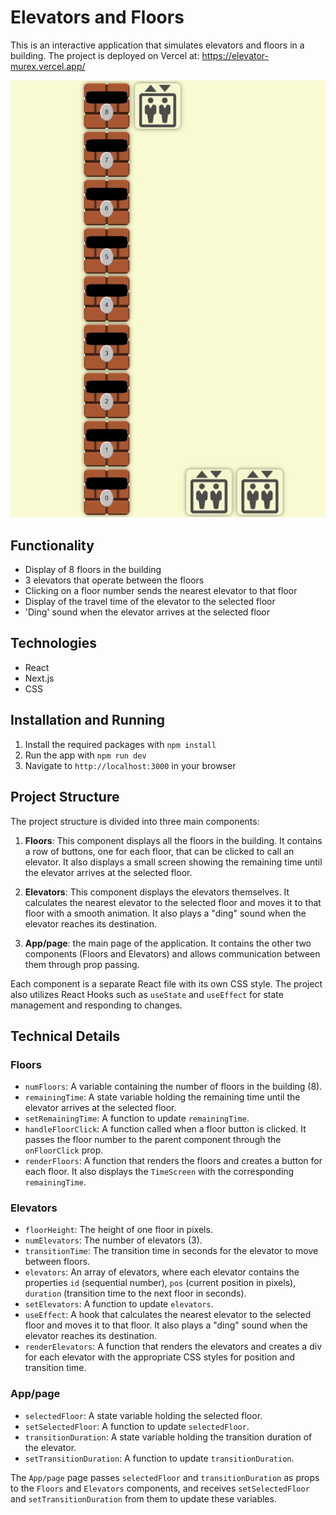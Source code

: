 # Elevators and Floors

This is an interactive application that simulates elevators and floors in a building. The project is deployed on Vercel at: https://elevator-murex.vercel.app/

![Screenshot](/public/screenshot.jpeg?raw=true "Screenshot")

## Functionality

- Display of 8 floors in the building
- 3 elevators that operate between the floors
- Clicking on a floor number sends the nearest elevator to that floor
- Display of the travel time of the elevator to the selected floor
- 'Ding' sound when the elevator arrives at the selected floor

## Technologies

- React
- Next.js
- CSS

## Installation and Running

1. Install the required packages with `npm install`
2. Run the app with `npm run dev`
3. Navigate to `http://localhost:3000` in your browser

## Project Structure

The project structure is divided into three main components:

1. **Floors**: This component displays all the floors in the building. It contains a row of buttons, one for each floor, that can be clicked to call an elevator. It also displays a small screen showing the remaining time until the elevator arrives at the selected floor.

2. **Elevators**: This component displays the elevators themselves. It calculates the nearest elevator to the selected floor and moves it to that floor with a smooth animation. It also plays a "ding" sound when the elevator reaches its destination.

3. **App/page**: the main page of the application. It contains the other two components (Floors and Elevators) and allows communication between them through prop passing.

Each component is a separate React file with its own CSS style. The project also utilizes React Hooks such as `useState` and `useEffect` for state management and responding to changes.

## Technical Details

### Floors

- `numFloors`: A variable containing the number of floors in the building (8).
- `remainingTime`: A state variable holding the remaining time until the elevator arrives at the selected floor.
- `setRemainingTime`: A function to update `remainingTime`.
- `handleFloorClick`: A function called when a floor button is clicked. It passes the floor number to the parent component through the `onFloorClick` prop.
- `renderFloors`: A function that renders the floors and creates a button for each floor. It also displays the `TimeScreen` with the corresponding `remainingTime`.

### Elevators

- `floorHeight`: The height of one floor in pixels.
- `numElevators`: The number of elevators (3).
- `transitionTime`: The transition time in seconds for the elevator to move between floors.
- `elevators`: An array of elevators, where each elevator contains the properties `id` (sequential number), `pos` (current position in pixels), `duration` (transition time to the next floor in seconds).
- `setElevators`: A function to update `elevators`.
- `useEffect`: A hook that calculates the nearest elevator to the selected floor and moves it to that floor. It also plays a "ding" sound when the elevator reaches its destination.
- `renderElevators`: A function that renders the elevators and creates a div for each elevator with the appropriate CSS styles for position and transition time.

### App/page

- `selectedFloor`: A state variable holding the selected floor.
- `setSelectedFloor`: A function to update `selectedFloor`.
- `transitionDuration`: A state variable holding the transition duration of the elevator.
- `setTransitionDuration`: A function to update `transitionDuration`.

The `App/page` page passes `selectedFloor` and `transitionDuration` as props to the `Floors` and `Elevators` components, and receives `setSelectedFloor` and `setTransitionDuration` from them to update these variables.
